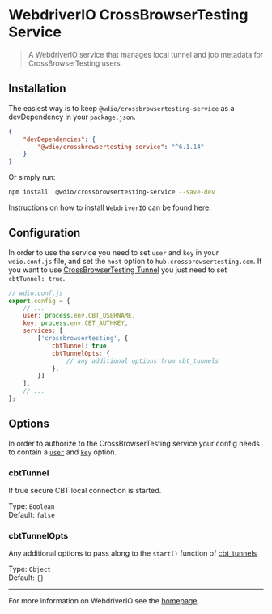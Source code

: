 WebdriverIO CrossBrowserTesting Service
==========

> A WebdriverIO service that manages local tunnel and job metadata for CrossBrowserTesting users.

## Installation

The easiest way is to keep `@wdio/crossbrowsertesting-service` as a devDependency in your `package.json`.

```json
{
    "devDependencies": {
        "@wdio/crossbrowsertesting-service": "^6.1.14"
    }
}
```


Or simply run:

```bash
npm install  @wdio/crossbrowsertesting-service --save-dev
```


Instructions on how to install `WebdriverIO` can be found [here.](https://webdriver.io/docs/gettingstarted.html)

## Configuration

In order to use the service you need to set `user` and `key` in your `wdio.conf.js` file, and set the `host` option to `hub.crossbrowsertesting.com`. If you want to use [CrossBrowserTesting Tunnel](https://help.crossbrowsertesting.com/local-connection/general/local-tunnel-overview/)
you just need to set `cbtTunnel: true`.

```js
// wdio.conf.js
export.config = {
    // ...
    user: process.env.CBT_USERNAME,
    key: process.env.CBT_AUTHKEY,
    services: [
        ['crossbrowsertesting', {
            cbtTunnel: true,
            cbtTunnelOpts: {
                // any additional options from cbt_tunnels
            },
        }]
    ],
    // ...
};
```

## Options

In order to authorize to the CrossBrowserTesting service your config needs to contain a [`user`](https://webdriver.io/docs/options.html#user) and [`key`](https://webdriver.io/docs/options.html#key) option.

### cbtTunnel
If true secure CBT local connection is started.

Type: `Boolean`<br />
Default: `false`

### cbtTunnelOpts
Any additional options to pass along to the `start()` function of [cbt_tunnels](https://www.npmjs.com/package/cbt_tunnels)

Type: `Object`<br />
Default: `{}`

---

For more information on WebdriverIO see the [homepage](http://webdriver.io).
